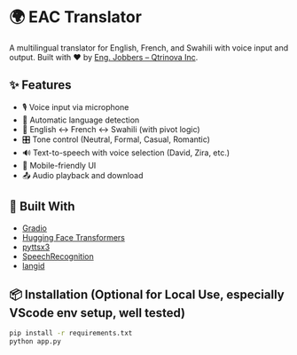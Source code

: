 # 🌍 EAC Translator

A multilingual translator for English, French, and Swahili with voice input and output. Built with ❤️ by [Eng. Jobbers – Qtrinova Inc](https://eng-jobbers.vercel.app/).

## ✨ Features

- 🎙️ Voice input via microphone
- 🧠 Automatic language detection
- 🔁 English ↔ French ↔ Swahili (with pivot logic)
- 🎛️ Tone control (Neutral, Formal, Casual, Romantic)
- 🔊 Text-to-speech with voice selection (David, Zira, etc.)
- 📱 Mobile-friendly UI
- 📤 Audio playback and download

## 🚀 Built With

- [Gradio](https://gradio.app)
- [Hugging Face Transformers](https://huggingface.co/transformers/)
- [pyttsx3](https://pypi.org/project/pyttsx3/)
- [SpeechRecognition](https://pypi.org/project/SpeechRecognition/)
- [langid](https://pypi.org/project/langid/)

## 📦 Installation (Optional for Local Use, especially VScode env setup, well tested)

```bash
pip install -r requirements.txt
python app.py